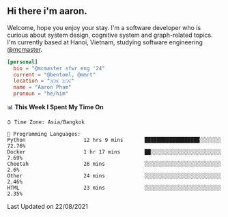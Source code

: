 <h2><b>Hi there i'm aaron. </b></h2>

Welcome, hope you enjoy your stay. I'm a software developer who is curious about system design, cognitive system and graph-related topics. I'm currently based at Hanoi, Vietnam, studying software engineering [@mcmaster](https://www.mcmaster.ca/).

```toml
[personal]
  bio = "@mcmaster sfwr eng '24"
  current = "@bentoml, @mmrt"
  location = "🇻🇳 🇨🇦"
  name = "Aaron Pham"
  pronoun = "he/him"
```
<!--<img src="https://github-readme-stats.vercel.app/api?username=aarnphm&show_icons=true&count_private=true&theme=dark" height="170"/>-->
<!--<img src="https://github-readme-stats.vercel.app/api/top-langs/?username=aarnphm&layout=compact&hide=css&theme=dark" height="170" />-->

<!--START_SECTION:waka-->
📊 **This Week I Spent My Time On** 

```text
⌚︎ Time Zone: Asia/Bangkok

💬 Programming Languages: 
Python                   12 hrs 9 mins       ██████████████████░░░░░░░   72.76% 
Docker                   1 hr 17 mins        ██░░░░░░░░░░░░░░░░░░░░░░░   7.69% 
Cheetah                  26 mins             ░░░░░░░░░░░░░░░░░░░░░░░░░   2.6% 
Other                    24 mins             ░░░░░░░░░░░░░░░░░░░░░░░░░   2.46% 
HTML                     23 mins             ░░░░░░░░░░░░░░░░░░░░░░░░░   2.35%

```


 Last Updated on 22/08/2021
<!--END_SECTION:waka-->
